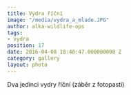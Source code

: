 ```yaml
---
title: Vydra říční
image: "/media/vydra_a_mlade.JPG"
author: alka-wildlife-ops
tags:
- vydra
position: 17
date: 2016-04-08 18:40:47.000000000 Z
category: gallery
layout: photo
---
```

Dva jedinci vydry říční (záběr z fotopasti)
